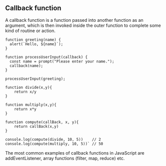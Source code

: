 ## Callback function

A callback function is a function passed into another function as an argument, which is then invoked inside the outer function to complete some kind of routine or action.

```
function greeting(name) {
  alert(`Hello, ${name}`);
}

function processUserInput(callback) {
  const name = prompt("Please enter your name.");
  callback(name);
}

processUserInput(greeting);
```
```
function divide(x,y){
    return x/y
}

function multiply(x,y){
    return x*y
}

function compute(callBack, x, y){
    return callBack(x,y)
}

console.log(compute(divide, 10, 5))    // 2
console.log(compute(multiply, 10, 5))` // 50
```
The most common examples of callback functions in JavaScript are addEventListener, array functions (filter, map, reduce) etc.
